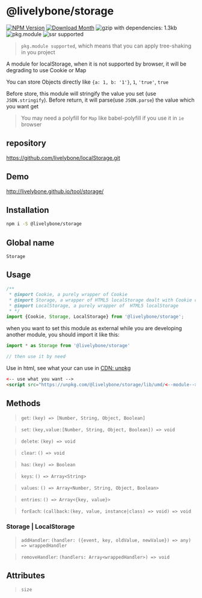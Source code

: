 # @livelybone/storage
[![NPM Version](http://img.shields.io/npm/v/@livelybone/storage.svg?style=flat-square)](https://www.npmjs.com/package/@livelybone/storage)
[![Download Month](http://img.shields.io/npm/dm/@livelybone/storage.svg?style=flat-square)](https://www.npmjs.com/package/@livelybone/storage)
![gzip with dependencies: 1.3kb](https://img.shields.io/badge/gzip--with--dependencies-1.3kb-brightgreen.svg "gzip with dependencies: 1.3kb")
![pkg.module](https://img.shields.io/badge/pkg.module-supported-blue.svg "pkg.module")
![ssr supported](https://img.shields.io/badge/ssr-supported-blue.svg "ssr supported")

> `pkg.module supported`, which means that you can apply tree-shaking in you project

A module for localStorage, when it is not supported by browser, it will be degrading to use Cookie or Map

You can store Objects directly like `{a: 1, b: '1'}`, `1`, `'true'`, `true`

Before store, this module will stringify the value you set (use `JSON.stringify`).
Before return, it will parse(use `JSON.parse`) the value which you want get

> You may need a polyfill for `Map` like babel-polyfill if you use it in `ie` browser

## repository
https://github.com/livelybone/localStorage.git

## Demo
http://livelybone.github.io/tool/storage/

## Installation
```bash
npm i -S @livelybone/storage
```

## Global name
`Storage`

## Usage
```js
/**
 * @import Cookie, a purely wrapper of Cookie
 * @import Storage, a wrapper of HTML5 localStorage dealt with Cookie or Map (Map default)
 * @import LocalStorage, a purely wrapper of  HTML5 localStorage
 * */
import {Cookie, Storage, LocalStorage} from '@livelybone/storage';
```

when you want to set this module as external while you are developing another module, you should import it like this:
```js
import * as Storage from '@livelybone/storage'

// then use it by need
```

Use in html, see what your can use in [CDN: unpkg](https://unpkg.com/@livelybone/storage/lib/umd/)
```html
<-- use what you want -->
<script src="https://unpkg.com/@livelybone/storage/lib/umd/<--module-->.js"></script>
```

## Methods
> `get`: `(key) => [Number, String, Object, Boolean]`

> `set`: `(key,value:[Number, String, Object, Boolean]) => void`

> `delete`: `(key) => void`

> `clear`: `() => void`

> `has`: `(key) => Boolean`

> `keys`: `() => Array<String>`

> `values`: `() => Array<Number, String, Object, Boolean>`

> `entries`: `() => Array<{key, value}>`

> `forEach`: `(callback:(key, value, instance|class) => void) => void`

### Storage | LocalStorage
> `addHandler`: `(handler: ({event, key, oldValue, newValue}) => any) => wrappedHandler`

> `removeHandler`: `(handlers: Array<wrappedHandler>) => void`

## Attributes

> `size`
